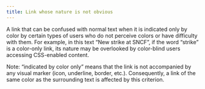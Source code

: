 ```yaml
---
title: Link whose nature is not obvious
---
```


A link that can be confused with normal text when it is indicated only by color by certain types of users who do not perceive colors or have difficulty with them. For example, in this text &ldquo;New strike at SNCF&rdquo;, if the word &ldquo;strike&rdquo; is a color-only link, its nature may be overlooked by color-blind users accessing CSS-enabled content.

Note: &ldquo;indicated by color only&rdquo; means that the link is not accompanied by any visual marker (icon, underline, border, etc.). Consequently, a link of the same color as the surrounding text is affected by this criterion.
